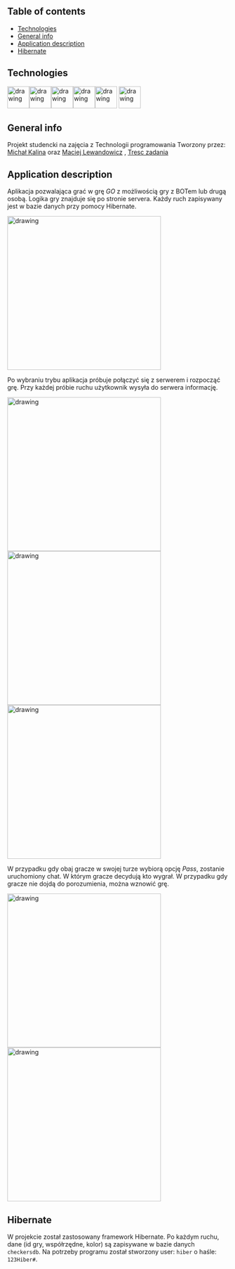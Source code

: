 ## Table of contents
* [Technologies](#technologies)
* [General info](#general-info)
* [Application description](#Application-description)
* [Hibernate](#Hibernate)
	

## Technologies
<img src="https://hsto.org/webt/rg/a1/3b/rga13bp-mbl4ljkpbd-fuu6pzfw.png" alt="drawing" height=50px/><img src="https://vignette.wikia.nocookie.net/jfx/images/5/5a/JavaFXIsland600x300.png/revision/latest?cb=20070917150551" alt="drawing" height=50px/><img 
src="https://i0.wp.com/gluonhq.com/wp-content/uploads/2015/02/SceneBuilderLogo.png?fit=781%2C781&ssl=1" alt="drawing" height=50px/><img 
src="https://www.techcentral.ie/wp-content/uploads/2019/07/Java_jdk_logo_web-372x210.jpg" alt="drawing" height=50px/><img 
src="https://upload.wikimedia.org/wikipedia/commons/thumb/d/d5/IntelliJ_IDEA_Logo.svg/1024px-IntelliJ_IDEA_Logo.svg.png" alt="drawing" height=50px/> <img src="https://kosiorowski.net/wp-content/uploads/2013/11/hibernate1.png" alt="drawing" height=50px/> 


## General info
Projekt studencki na zajęcia z Technologii programowania
Tworzony przez:
[Michał Kalina](https://github.com/KalinaMichal) oraz 
[Maciej Lewandowicz](https://github.com/sasuke5055) , 
[Tresc zadania](https://cs.pwr.edu.pl/macyna/TPLab04.pdf)

## Application description
Aplikacja pozwalająca grać w grę *GO* z możliwością gry z BOTem lub drugą osobą.
Logika gry znajduje się po stronie servera.
Każdy ruch zapisywany jest w bazie danych przy pomocy Hibernate.

<img src="https://github.com/KalinaMichal/projectGO/tree/master/Tresc_zadania/pics/menu.png" alt="drawing" height=350px/> 

Po wybraniu trybu aplikacja próbuje połączyć się z serwerem i rozpocząć grę. Przy każdej próbie ruchu użytkownik wysyła do serwera informację. 

<img src="https://github.com/KalinaMichal/projectGO/tree/master/Tresc_zadania/pics/loading.png" alt="drawing" height=350px/> 
<img src="https://github.com/KalinaMichal/projectGO/tree/master/Tresc_zadania/pics/game.png" alt="drawing" height=350px/> 
<img src="https://github.com/KalinaMichal/projectGO/tree/master/Tresc_zadania/pics/gif.gif" alt="drawing" height=350px/> 

W przypadku gdy obaj gracze w swojej turze wybiorą opcję *Pass*, zostanie uruchomiony chat. W którym gracze decydują kto wygrał. W przypadku gdy gracze nie dojdą do porozumienia, można wznowić grę.

<img src="https://github.com/KalinaMichal/projectGO/tree/master/Tresc_zadania/pics/chat1.png" alt="drawing" height=350px/> 
<img src="https://github.com/KalinaMichal/projectGO/tree/master/Tresc_zadania/pics/chat2.png" alt="drawing" height=350px/> 

## Hibernate
W projekcie został zastosowany framework Hibernate. 
Po każdym ruchu, dane (id gry, współrzędne, kolor) są zapisywane w bazie danych ``checkersdb``. 
Na potrzeby programu został stworzony user: ``hiber`` o haśle: ``123Hiber#``.


